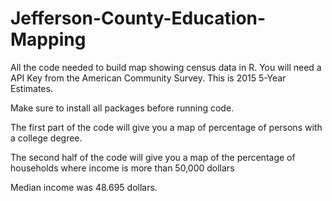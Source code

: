 # Jefferson-County-Education-Mapping

All the code needed to build map showing census data in R. 
You will need a API Key from the American Community Survey.
This is 2015 5-Year Estimates.

Make sure to install all packages before running code. 

The first part of the code will give you a map of percentage of persons with a college degree.

The second half of the code will give you a map of the percentage of households where income is more than 50,000 dollars

Median income was 48.695 dollars.
